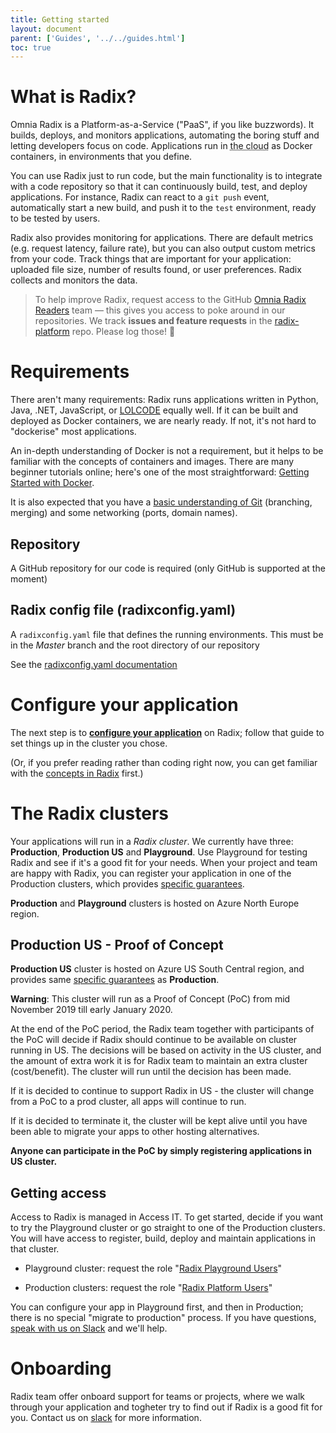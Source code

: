 ```yaml
---
title: Getting started
layout: document
parent: ['Guides', '../../guides.html']
toc: true
---
```


# What is Radix?

Omnia Radix is a Platform-as-a-Service ("PaaS", if you like buzzwords). It builds, deploys, and monitors applications, automating the boring stuff and letting developers focus on code. Applications run in <abbr title="someone else's computer">the cloud</abbr> as Docker containers, in environments that you define.

You can use Radix just to run code, but the main functionality is to integrate with a code repository so that it can continuously build, test, and deploy applications. For instance, Radix can react to a `git push` event, automatically start a new build, and push it to the `test` environment, ready to be tested by users.

Radix also provides monitoring for applications. There are default metrics (e.g. request latency, failure rate), but you can also output custom metrics from your code. Track things that are important for your application: uploaded file size, number of results found, or user preferences. Radix collects and monitors the data.

> To help improve Radix, request access to the GitHub [Omnia Radix Readers](https://github.com/orgs/equinor/teams/omnia-radix-readers/members) team — this gives you access to poke around in our repositories. We track **issues and feature requests** in the [radix-platform](https://github.com/equinor/radix-platform/issues) repo. Please log those! 🙂

# Requirements

There aren't many requirements: Radix runs applications written in Python, Java, .NET, JavaScript, or [LOLCODE](https://en.wikipedia.org/wiki/LOLCODE) equally well. If it can be built and deployed as Docker containers, we are nearly ready. If not, it's not hard to "dockerise" most applications.

An in-depth understanding of Docker is not a requirement, but it helps to be familiar with the concepts of containers and images. There are many beginner tutorials online; here's one of the most straightforward: [Getting Started with Docker](https://scotch.io/tutorials/getting-started-with-docker).

It is also expected that you have a [basic understanding of Git](http://rogerdudler.github.io/git-guide/) (branching, merging) and some networking (ports, domain names).

## Repository 

A GitHub repository for our code is required (only GitHub is supported at the moment)  

## Radix config file (radixconfig.yaml)

A `radixconfig.yaml` file that defines the running environments. This must be in the *Master* branch and the root directory of our repository  

See the [radixconfig.yaml documentation](../../docs/reference-radix-config/)  

# Configure your application

The next step is to **[configure your application](../configure-an-app/)** on Radix; follow that guide to set things up in the cluster you chose.

(Or, if you prefer reading rather than coding right now, you can get familiar with the [concepts in Radix](../../docs/topic-concepts/) first.)

# The Radix clusters

Your applications will run in a *Radix cluster*. We currently have three: **Production**, **Production US** and **Playground**. Use Playground for testing Radix and see if it's a good fit for your needs. When your project and team are happy with Radix, you can register your application in one of the Production clusters, which provides [specific guarantees](../../docs/topic-sla/).

**Production** and **Playground** clusters is hosted on Azure North Europe region.

## Production US - Proof of Concept 

**Production US** cluster is hosted on Azure US South Central region, and provides same [specific guarantees](../../docs/topic-sla/) as **Production**. 

**Warning**: This cluster will run as a Proof of Concept (PoC) from mid November 2019 till early January 2020. 

At the end of the PoC period, the Radix team together with participants of the PoC will decide if Radix should continue to be available on cluster running in US. The decisions will be based on activity in the US cluster, and the amount of extra work it is for Radix team to maintain an extra cluster (cost/benefit). The cluster will run until the decision has been made.

If it is decided to continue to support Radix in US - the cluster will change from a PoC to a prod cluster, all apps will continue to run. 

If it is decided to terminate it, the cluster will be kept alive until you have been able to migrate your apps to other hosting alternatives. 

**Anyone can participate in the PoC by simply registering applications in US cluster.**

## Getting access

Access to Radix is managed in Access IT. To get started, decide if you want to try the Playground cluster or go straight to one of the Production clusters. You will have access to register, build, deploy and maintain applications in that cluster.

- Playground cluster: request the role "[Radix Playground Users](https://accessit.equinor.com/Search/Search?term=Radix+Playground+Users+%28OMNIA+RADIX%29)"

- Production clusters: request the role "[Radix Platform Users](https://accessit.equinor.com/Search/Search?term=Radix+Platform+Users+%28OMNIA+RADIX%29)"

You can configure your app in Playground first, and then in Production; there is no special "migrate to production" process. If you have questions, [speak with us on Slack](https://equinor.slack.com/messages/CBKM6N2JY) and we'll help.

# Onboarding

Radix team offer onboard support for teams or projects, where we walk through your application and togheter try to find out if Radix is a good fit for you. Contact us on [slack](https://equinor.slack.com/archives/C8U7XGGAJ) for more information.


